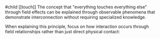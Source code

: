 #child  [[touch]] 
The concept that "everything touches everything else" through field effects can be explained through observable phenomena that demonstrate interconnection without requiring specialized knowledge.

When explaining this principle, focus on how interaction occurs through field relationships rather than just direct physical contact: